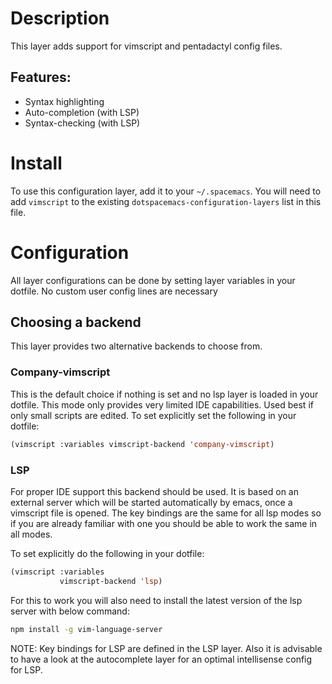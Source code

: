 # Description

This layer adds support for vimscript and pentadactyl config files.

## Features:

-   Syntax highlighting
-   Auto-completion (with LSP)
-   Syntax-checking (with LSP)

# Install

To use this configuration layer, add it to your `~/.spacemacs`. You will
need to add `vimscript` to the existing
`dotspacemacs-configuration-layers` list in this file.

# Configuration

All layer configurations can be done by setting layer variables in your
dotfile. No custom user config lines are necessary

## Choosing a backend

This layer provides two alternative backends to choose from.

### Company-vimscript

This is the default choice if nothing is set and no lsp layer is loaded
in your dotfile. This mode only provides very limited IDE capabilities.
Used best if only small scripts are edited. To set explicitly set the
following in your dotfile:

``` commonlisp
(vimscript :variables vimscript-backend 'company-vimscript)
```

### LSP

For proper IDE support this backend should be used. It is based on an
external server which will be started automatically by emacs, once a
vimscript file is opened. The key bindings are the same for all lsp
modes so if you are already familiar with one you should be able to work
the same in all modes.

To set explicitly do the following in your dotfile:

``` commonlisp
(vimscript :variables
           vimscript-backend 'lsp)
```

For this to work you will also need to install the latest version of the
lsp server with below command:

``` bash
npm install -g vim-language-server
```

NOTE: Key bindings for LSP are defined in the LSP layer. Also it is
advisable to have a look at the autocomplete layer for an optimal
intellisense config for LSP.
